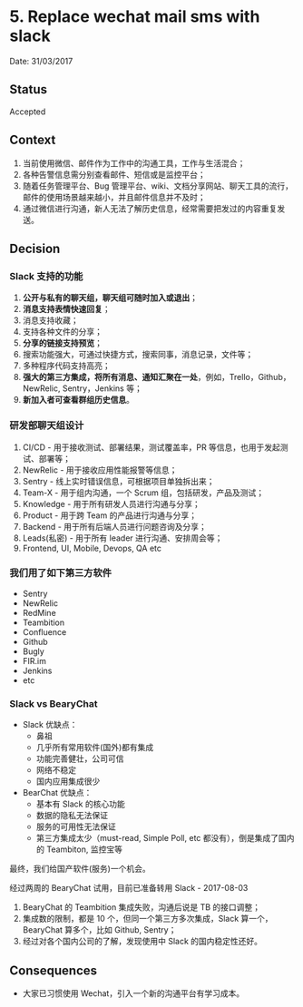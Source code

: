 # 5. Replace wechat mail sms with slack

Date: 31/03/2017

## Status

Accepted

## Context

1. 当前使用微信、邮件作为工作中的沟通工具，工作与生活混合；
2. 各种告警信息需分别查看邮件、短信或是监控平台；
3. 随着任务管理平台、Bug 管理平台、wiki、文档分享网站、聊天工具的流行，邮件的使用场景越来越小，并且邮件信息并不及时；
4. 通过微信进行沟通，新人无法了解历史信息，经常需要把发过的内容重复发送。

## Decision

### Slack 支持的功能

1. **公开与私有的聊天组，聊天组可随时加入或退出**；
2. **消息支持表情快速回复**；
3. 消息支持收藏；
4. 支持各种文件的分享；
5. **分享的链接支持预览**；
6. 搜索功能强大，可通过快捷方式，搜索同事，消息记录，文件等；
7. 多种程序代码支持高亮；
8. **强大的第三方集成，将所有消息、通知汇聚在一处**，例如，Trello，Github，NewRelic, Sentry，Jenkins 等；
9. **新加入者可查看群组历史信息**。

### 研发部聊天组设计

1. CI/CD - 用于接收测试、部署结果，测试覆盖率，PR 等信息，也用于发起测试、部署等；
2. NewRelic - 用于接收应用性能报警等信息；
3. Sentry - 线上实时错误信息，可根据项目单独拆出来；
4. Team-X - 用于组内沟通，一个 Scrum 组，包括研发，产品及测试；
5. Knowledge - 用于所有研发人员进行沟通与分享； 
6. Product - 用于跨 Team 的产品进行沟通与分享；
7. Backend - 用于所有后端人员进行问题咨询及分享；
8. Leads(私密) - 用于所有 leader 进行沟通、安排周会等；
9. Frontend, UI, Mobile, Devops, QA etc

### 我们用了如下第三方软件

* Sentry
* NewRelic
* RedMine
* Teambition
* Confluence
* Github
* Bugly
* FIR.im
* Jenkins
* etc

### Slack vs BearyChat

* Slack 优缺点：
	* 鼻祖
	* 几乎所有常用软件(国外)都有集成
	* 功能完善健壮，公司可信
	* 网络不稳定
	* 国内应用集成很少
* BearChat 优缺点：
	* 基本有 Slack 的核心功能
	* 数据的隐私无法保证
	* 服务的可用性无法保证
	* 第三方集成太少（must-read, Simple Poll, etc 都没有），倒是集成了国内的 Teambiton, 监控宝等

最终，我们给国产软件(服务)一个机会。

经过两周的 BearyChat 试用，目前已准备转用 Slack - 2017-08-03

1. BearyChat 的 Teambition 集成失败，沟通后说是 TB 的接口调整；
2. 集成数的限制，都是 10 个，但同一个第三方多次集成，Slack 算一个，BearyChat 算多个，比如 Github, Sentry；
3. 经过对各个国内公司的了解，发现使用中 Slack 的国内稳定性还好。

## Consequences

* 大家已习惯使用 Wechat，引入一个新的沟通平台有学习成本。